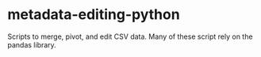 # metadata-editing-python

Scripts to merge, pivot, and edit CSV data. Many of these script rely on the pandas library.
